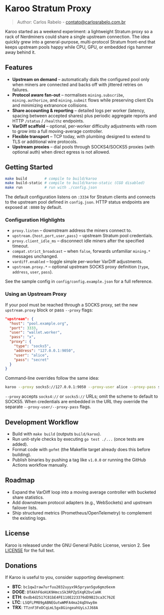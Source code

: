 # Karoo Stratum Proxy

> Author: Carlos Rabelo - contato@carlosrabelo.com.br

Karoo started as a weekend experiment: a lightweight Stratum proxy so a rack of Nerdminers could share a single upstream connection. The idea quickly grew into a general-purpose, multi-protocol Stratum front-end that keeps upstream pools happy while CPU, GPU, or embedded rigs hammer away behind it.

## Features

- **Upstream on demand** – automatically dials the configured pool only when miners are connected and backs off with jittered retries on failures.
- **Protocol aware fan-out** – normalises `mining.subscribe`, `mining.authorize`, and `mining.submit` flows while preserving client IDs and minimizing extranonce collisions.
- **Share accounting & reporting** – detailed logs per worker (latency, spacing between accepted shares) plus periodic aggregate reports and HTTP `/status` / `/healthz` endpoints.
- **VarDiff scaffold** – optional, per-worker difficulty adjustments with room to grow into a full moving-average controller.
- **Flexible transport** – TCP today, with plumbing designed to extend to TLS or additional wire protocols.
- **Upstream proxies** – dial pools through SOCKS4/SOCKS5 proxies (with optional auth) when direct egress is not allowed.

## Getting Started

```bash
make build        # compile to build/karoo
make build-static # compile to build/karoo-static (CGO disabled)
make run          # run with ./config.json
```

The default configuration listens on `:3334` for Stratum clients and connects to the upstream pool defined in `config.json`. HTTP status endpoints are exposed at `:8080` by default.

### Configuration Highlights

- `proxy.listen` – downstream address the miners connect to.
- `upstream.{host,port,user,pass}` – upstream Stratum pool credentials.
- `proxy.client_idle_ms` – disconnect idle miners after the specified timeout.
- `compat.strict_broadcast` – when `false`, forwards unfamiliar `mining.*` messages unchanged.
- `vardiff.enabled` – toggle simple per-worker VarDiff adjustments.
- `upstream.proxy.*` – optional upstream SOCKS proxy definition (`type`, `address`, `user`, `pass`).

See the sample config in `config/config.example.json` for a full reference.

### Using an Upstream Proxy

If your pool must be reached through a SOCKS proxy, set the new `upstream.proxy` block or pass `--proxy` flags:

```json
"upstream": {
  "host": "pool.example.org",
  "port": 3333,
  "user": "wallet.worker",
  "pass": "x",
  "proxy": {
    "type": "socks5",
    "address": "127.0.0.1:9050",
    "user": "alice",
    "pass": "secret"
  }
}
```

Command-line overrides follow the same idea:

```bash
karoo --proxy socks5://127.0.0.1:9050 --proxy-user alice --proxy-pass secret
```

`--proxy` accepts `socks4://` or `socks5://` URLs; omit the scheme to default to SOCKS5. When credentials are embedded in the URL they override the separate `--proxy-user/--proxy-pass` flags.

## Development Workflow

- Build with `make build` (outputs `build/karoo`).
- Run unit-style checks by executing `go test ./...` (once tests are added).
- Format code with `gofmt` (the Makefile target already does this before building).
- Publish binaries by pushing a tag like `v1.0.0` or running the GitHub Actions workflow manually.

## Roadmap

- Expand the VarDiff loop into a moving average controller with bucketed share statistics.
- Add downstream protocol adapters (e.g., WebSockets) and upstream failover lists.
- Ship structured metrics (Prometheus/OpenTelemetry) to complement the existing logs.

## License

Karoo is released under the GNU General Public License, version 2. See [LICENSE](LICENSE) for the full text.

## Donations

If Karoo is useful to you, consider supporting development:

- **BTC**: `bc1qw2raw7urfuu2032uyyx9k5pryan5gu6gmz6exm`
- **DOGE**: `DTAkhF6oHiK9HmcsSk3RPZp5XqR2bvCaHK`
- **ETH**: `0xdb4d2517C81bE4FE110E223376dD9B23ca3C762E`
- **LTC**: `LSQFLPM89gABNEGutwWMFA4ma24qDVwy8m`
- **TRX**: `TTznF3FeDCqLmL5gx8GingeahUyLsJJ68A`
